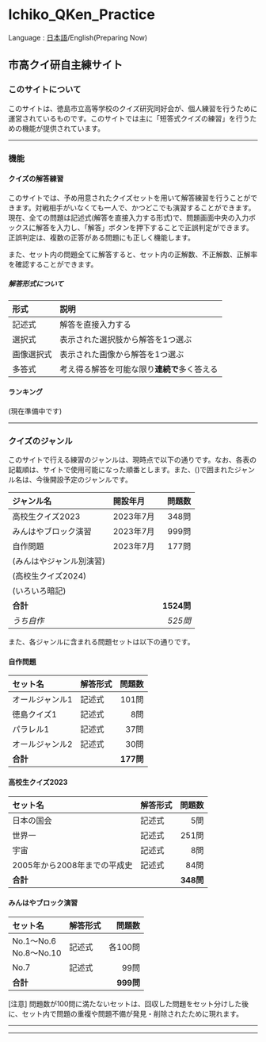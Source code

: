 # Ichiko_QKen_Practice

Language : [日本語](#市高クイ研自主練サイト)/English(Preparing Now)

## 市高クイ研自主練サイト

### このサイトについて

このサイトは、徳島市立高等学校のクイズ研究同好会が、個人練習を行うために運営されているものです。このサイトでは主に「短答式クイズの練習」を行うための機能が提供されています。

---

### 機能

#### クイズの解答練習

このサイトでは、予め用意されたクイズセットを用いて解答練習を行うことができます。対戦相手がいなくても一人で、かつどこでも演習することができます。現在、全ての問題は記述式(解答を直接入力する形式)で、問題画面中央の入力ボックスに解答を入力し、「解答」ボタンを押下することで正誤判定ができます。正誤判定は、複数の正答がある問題にも正しく機能します。

また、セット内の問題全てに解答すると、セット内の正解数、不正解数、正解率を確認することができます。

##### 解答形式について

|形式|説明|
|:--|:--|
|記述式|解答を直接入力する|
|選択式|表示された選択肢から解答を1つ選ぶ|
|画像選択式|表示された画像から解答を1つ選ぶ|
|多答式|考え得る解答を可能な限り**連続で**多く答える|

#### ランキング

(現在準備中です)

---

### クイズのジャンル

このサイトで行える練習のジャンルは、現時点で以下の通りです。なお、各表の記載順は、サイトで使用可能になった順番とします。また、()で囲まれたジャンル名は、今後開設予定のジャンルです。

|ジャンル名|開設年月|問題数|
|:--|:--|--:|
|高校生クイズ2023|2023年7月|348問|
|みんはやブロック演習|2023年7月|999問|
|自作問題|2023年7月|177問|
|(みんはやジャンル別演習)|||
|(高校生クイズ2024)|||
|(いろいろ暗記)|||
|**合計**||**1524問**|
|*うち自作*||*525問*|

また、各ジャンルに含まれる問題セットは以下の通りです。

#### 自作問題

|セット名|解答形式|問題数|
|:--|:--|--:|
|オールジャンル1|記述式|101問|
|徳島クイズ1|記述式|8問|
|パラレル1|記述式|37問|
|オールジャンル2|記述式|30問|
|**合計**||**177問**|

#### 高校生クイズ2023

|セット名|解答形式|問題数|
|:--|:--|--:|
|日本の国会|記述式|5問|
|世界一|記述式|251問|
|宇宙|記述式|8問|
|2005年から2008年までの平成史|記述式|84問|
|**合計**||**348問**|

#### みんはやブロック演習

|セット名|解答形式|問題数|
|:--|:--|--:|
|No.1～No.6</br>No.8～No.10|記述式|各100問|
|No.7|記述式|99問|
|**合計**||**999問**|

[注意] 問題数が100問に満たないセットは、回収した問題をセット分けした後に、セット内で問題の重複や問題不備が発見・削除されたために現れます。

---
---
